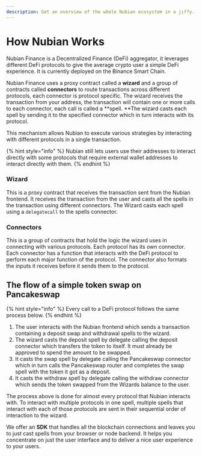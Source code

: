 ```yaml
---
description: Get an overview of the whole Nubian ecosystem in a jiffy.
---
```


# How Nubian Works

Nubian Finance is a Decentralized Finance (DeFi) aggregator, it leverages different DeFi protocols to give the average crypto user a simple DeFi experience. It is currently deployed on the Binance Smart Chain.

Nubian Finance uses a proxy contract called a **wizard** and a group of contracts called **connectors** to route transactions across different protocols, each connector is protocol specific. The wizard receives the transaction from your address, the transaction will contain one or more calls to each connector, each call is called a **spell. **The wizard casts each spell by sending it to the specified connector which in turn interacts with its protocol.

This mechanism allows Nubian to execute various strategies by interacting with different protocols in a single transaction.

{% hint style="info" %}
Nubian still lets users use their addresses to interact directly with some protocols that require external wallet addresses to interact directly with them.
{% endhint %}

### Wizard

This is a proxy contract that receives the transaction sent from the Nubian frontend. It receives the transaction from the user and casts all the spells in the transaction using different connectors. The Wizard casts each spell using a `delegatecall` to the spells connector.

### Connectors

This is a group of contracts that hold the logic the wizard uses in connecting with various protocols. Each protocol has its own connector. Each connector has a function that interacts with the DeFi protocol to perform each major function of the protocol. The connector also formats the inputs it receives before it sends them to the protocol.

## The flow of a simple token swap on Pancakeswap

{% hint style="info" %}
Every call to a DeFi protocol follows the same process below.
{% endhint %}

1. The user interacts with the Nubian frontend which sends a transaction containing a deposit swap and withdrawal spells to the wizard.
2. The wizard casts the deposit spell by delegate calling the deposit connector which transfers the token to itself. It must already be approved to spend the amount to be swapped.
3. It casts the swap spell by delegate calling the Pancakeswap connector which in turn calls the Pancakeswap router and completes the swap spell with the token it got as a deposit.
4. It casts the withdraw spell by delegate calling the withdraw connector which sends the token swapped from the Wizards balance to the user.

The process above is done for almost every protocol that Nubian interacts with. To interact with multiple protocols in one spell, multiple spells that interact with each of those protocols are sent in their sequential order of interaction to the wizard.

We offer an **SDK** that handles all the blockchain connections and leaves you to just cast spells from your browser or node backend. It helps you concentrate on just the user interface and to deliver a nice user experience to your users.
